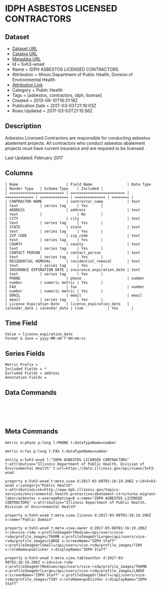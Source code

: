 # IDPH ASBESTOS LICENSED CONTRACTORS

## Dataset

* [Dataset URL](https://data.illinois.gov/api/views/5vh3-wnad/rows.json?max_rows=100)
* [Catalog URL](https://catalog.data.gov/dataset/idph-asbestos-licensed-contractors-a3b2f)
* [Metadata URL](https://data.illinois.gov/api/views/5vh3-wnad)
* Id = 5vh3-wnad
* Name = IDPH ASBESTOS LICENSED CONTRACTORS
* Attribution = Illinois Department of Public Health, Division of Environmental Health
* [Attribution Link](http://www.dph.illinois.gov/topics-services/environmental-health-protection/abatement-structures-migrant-labor/asbestos)
* Category = Public Health
* Tags = [asbestos, contractors, idph, license]
* Created = 2013-09-10T16:31:18Z
* Publication Date = 2017-03-03T21:16:03Z
* Rows Updated = 2017-03-03T21:15:56Z

## Description

Asbestos Licensed Contractors are responsible for conducting asbestos abatement projects. All contractors who conduct asbestos abatement projects must have current insurance and are required to be licensed

Last Updated: February 2017

## Columns

```ls
| Name                      | Field Name                | Data Type     | Render Type   | Schema Type    | Included | 
| ========================= | ========================= | ============= | ============= | ============== | ======== | 
| CONTRACTOR NAME           | contractor_name           | text          | text          | series tag     | Yes      | 
| ADDRESS                   | address                   | text          | text          |                | No       | 
| CITY                      | city                      | text          | text          | series tag     | Yes      | 
| STATE                     | state                     | text          | text          | series tag     | Yes      | 
| ZIP CODE                  | zip_code                  | text          | text          | series tag     | Yes      | 
| COUNTY                    | county                    | text          | text          | series tag     | Yes      | 
| CONTACT PERSON            | contact_person            | text          | text          | series tag     | Yes      | 
| RESIDENTIAL REMOVAL       | residential_removal       | text          | text          | series tag     | Yes      | 
| INSURANCE EXPIRATION DATE | insurance_expiration_date | text          | text          | series tag     | Yes      | 
| PHONE                     | phone                     | number        | number        | numeric metric | Yes      | 
| FAX                       | fax                       | number        | number        | numeric metric | Yes      | 
| EMAIL                     | email                     | email         | email         | series tag     | Yes      | 
| License Expiration Date   | license_expiration_date   | calendar_date | calendar_date | time           | Yes      | 
```

## Time Field

```ls
Value = license_expiration_date
Format & Zone = yyyy-MM-dd'T'HH:mm:ss
```

## Series Fields

```ls
Metric Prefix = 
Included Fields = *
Excluded Fields = address
Annotation Fields = 
```

## Data Commands

```ls





```

## Meta Commands

```ls
metric m:phone p:long l:PHONE t:dataTypeName=number

metric m:fax p:long l:FAX t:dataTypeName=number

entity e:5vh3-wnad l:"IDPH ASBESTOS LICENSED CONTRACTORS" t:attribution="Illinois Department of Public Health, Division of Environmental Health" t:url=https://data.illinois.gov/api/views/5vh3-wnad

property e:5vh3-wnad t:meta.view d:2017-03-08T01:16:19.206Z v:id=5vh3-wnad v:category="Public Health" v:attributionLink=http://www.dph.illinois.gov/topics-services/environmental-health-protection/abatement-structures-migrant-labor/asbestos v:averageRating=0 v:name="IDPH ASBESTOS LICENSED CONTRACTORS" v:attribution="Illinois Department of Public Health, Division of Environmental Health"

property e:5vh3-wnad t:meta.view.license d:2017-03-08T01:16:19.206Z v:name="Public Domain"

property e:5vh3-wnad t:meta.view.owner d:2017-03-08T01:16:19.206Z v:id=vice-rsdw v:profileImageUrlMedium=/api/users/vice-rsdw/profile_images/THUMB v:profileImageUrlLarge=/api/users/vice-rsdw/profile_images/LARGE v:screenName="IDPH Staff" v:profileImageUrlSmall=/api/users/vice-rsdw/profile_images/TINY v:roleName=publisher v:displayName="IDPH Staff"

property e:5vh3-wnad t:meta.view.tableauthor d:2017-03-08T01:16:19.206Z v:id=vice-rsdw v:profileImageUrlMedium=/api/users/vice-rsdw/profile_images/THUMB v:profileImageUrlLarge=/api/users/vice-rsdw/profile_images/LARGE v:screenName="IDPH Staff" v:profileImageUrlSmall=/api/users/vice-rsdw/profile_images/TINY v:roleName=publisher v:displayName="IDPH Staff"
```